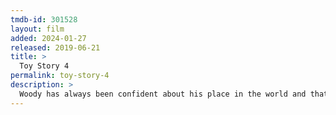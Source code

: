 ```yaml
---
tmdb-id: 301528
layout: film
added: 2024-01-27
released: 2019-06-21
title: >
  Toy Story 4
permalink: toy-story-4
description: >
  Woody has always been confident about his place in the world and that his priority is taking care of his kid, whether that's Andy or Bonnie. But when Bonnie adds a reluctant new toy called "Forky" to her room, a road trip adventure alongside old and new friends will show Woody how big the world can be for a toy.
---
```

